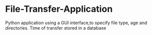 # File-Transfer-Application
Python application using a GUI interface,to specify file type, age and directories. Time of transfer stored in a database

